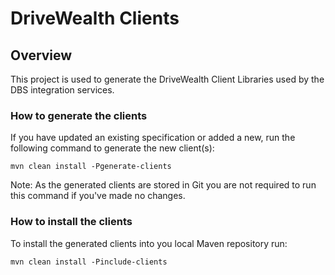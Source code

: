 # DriveWealth Clients

## Overview
This project is used to generate the DriveWealth Client Libraries used by the DBS integration services.

### How to generate the clients
If you have updated an existing specification or added a new, run the following command to generate the new client(s):

`mvn clean install -Pgenerate-clients`

Note: As the generated clients are stored in Git you are not required to run this command if you've made no changes.  

### How to install the clients
To install the generated clients into you local Maven repository run:

`mvn clean install -Pinclude-clients`
